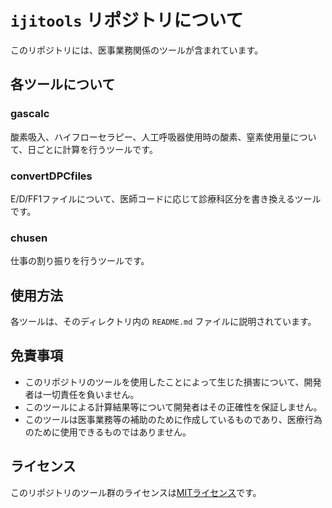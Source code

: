 # `ijitools` リポジトリについて

このリポジトリには、医事業務関係のツールが含まれています。

## 各ツールについて

### gascalc

酸素吸入、ハイフローセラピー、人工呼吸器使用時の酸素、窒素使用量について、日ごとに計算を行うツールです。

### convertDPCfiles

E/D/FF1ファイルについて、医師コードに応じて診療科区分を書き換えるツールです。

### chusen

仕事の割り振りを行うツールです。

## 使用方法

各ツールは、そのディレクトリ内の `README.md` ファイルに説明されています。

## 免責事項

- このリポジトリのツールを使用したことによって生じた損害について、開発者は一切責任を負いません。
- このツールによる計算結果等について開発者はその正確性を保証しません。
- このツールは医事業務等の補助のために作成しているものであり、医療行為のために使用できるものではありません。

## ライセンス

このリポジトリのツール群のライセンスは[MITライセンス](LICENSE)です。

